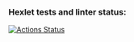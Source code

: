 ### Hexlet tests and linter status:
[![Actions Status](https://github.com/Kysto27/frontend-project-11/workflows/hexlet-check/badge.svg)](https://github.com/Kysto27/frontend-project-11/actions)